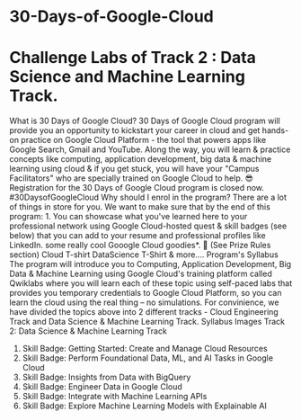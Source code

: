 # 30-Days-of-Google-Cloud
# Challenge Labs of Track 2 : Data Science and Machine Learning Track.
 What is 30 Days of Google Cloud? 30 Days of Google Cloud program will provide you an opportunity to kickstart your career in cloud and get hands-on practice on Google Cloud Platform - the tool that powers apps like Google Search,
 Gmail and YouTube.  Along the way, you will learn &amp; practice concepts like computing, application development, big data &amp; machine learning using cloud &amp; if you get stuck, you will have your "Campus Facilitators" who are specially trained on Google Cloud to help. 😎  Registration for the 30 Days of Google Cloud program is closed now.  #30DaysofGoogleCloud Why should I enrol in the program? There are a lot of things in store for you. We want to make sure that by the end of this program:  1. You can showcase what you've learned here to your professional network using Google Cloud-hosted quest &amp; skill badges (see below) that you can add to your resume and professional profiles like LinkedIn. 
 some really cool Gooogle Cloud goodies*. 💪 (See Prize Rules section)  Cloud T-shirt DataScience T-Shirt & more.... Program's Syllabus The program will introduce you to Computing, Application Development, Big Data &amp; Machine Learning using Google Cloud's training platform called Qwiklabs where you will learn each of these topic using self-paced labs that provides you temporary credentials to Google Cloud Platform, so you can learn the cloud using the real thing – no simulations.  For convinience, we have divided the topics above into 2 different tracks - Cloud Engineering Track and Data Science &amp; Machine Learning Track.  Syllabus Images 
 Track 2: Data Science & Machine Learning Track 
 1. Skill Badge: Getting Started: Create and Manage Cloud Resources  
 2. Skill Badge: Perform Foundational Data, ML, and AI Tasks in Google Cloud  
 3. Skill Badge: Insights from Data with BigQuery  
 4. Skill Badge: Engineer Data in Google Cloud  
 5. Skill Badge: Integrate with Machine Learning APIs  
 6. Skill Badge: Explore Machine Learning Models with Explainable AI 
